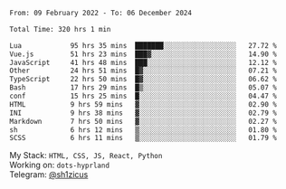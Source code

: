<!--START_SECTION:waka-->

```txt
From: 09 February 2022 - To: 06 December 2024

Total Time: 320 hrs 1 min

Lua            95 hrs 35 mins  ███████░░░░░░░░░░░░░░░░░░   27.72 %
Vue.js         51 hrs 23 mins  ███▓░░░░░░░░░░░░░░░░░░░░░   14.90 %
JavaScript     41 hrs 48 mins  ███░░░░░░░░░░░░░░░░░░░░░░   12.12 %
Other          24 hrs 51 mins  █▓░░░░░░░░░░░░░░░░░░░░░░░   07.21 %
TypeScript     22 hrs 50 mins  █▓░░░░░░░░░░░░░░░░░░░░░░░   06.62 %
Bash           17 hrs 29 mins  █▒░░░░░░░░░░░░░░░░░░░░░░░   05.07 %
conf           15 hrs 25 mins  █░░░░░░░░░░░░░░░░░░░░░░░░   04.47 %
HTML           9 hrs 59 mins   ▓░░░░░░░░░░░░░░░░░░░░░░░░   02.90 %
INI            9 hrs 38 mins   ▓░░░░░░░░░░░░░░░░░░░░░░░░   02.79 %
Markdown       7 hrs 50 mins   ▓░░░░░░░░░░░░░░░░░░░░░░░░   02.27 %
sh             6 hrs 12 mins   ▒░░░░░░░░░░░░░░░░░░░░░░░░   01.80 %
SCSS           6 hrs 11 mins   ▒░░░░░░░░░░░░░░░░░░░░░░░░   01.79 %
```

<!--END_SECTION:waka-->
My Stack: `HTML, CSS, JS, React, Python` <br>
Working on: `dots-hyprland` <br>
Telegram: [@sh1zicus](https://t.me/sh1zicus) 

